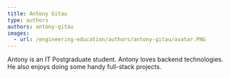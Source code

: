 ```yaml
---
title: Antony Gitau
type: authors
authors: antony-gitau
images:
  - url: /engineering-education/authors/antony-gitau/avatar.PNG 
---
```

Antony is an IT Postgraduate student. Antony loves backend technologies. He also enjoys doing some handy full-stack projects.